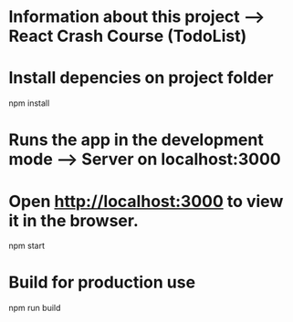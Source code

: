 # Information about this project --> React Crash Course (TodoList)

# Install depencies on project folder
npm install

# Runs the app in the development mode --> Server on localhost:3000
# Open [http://localhost:3000](http://localhost:3000) to view it in the browser.
npm start

# Build for production use
npm run build